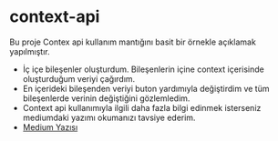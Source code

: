 # context-api

Bu proje Contex api kullanım mantığını basit bir örnekle açıklamak yapılmıştır. 
- İç içe bileşenler oluşturdum. Bileşenlerin içine context içerisinde oluşturduğum veriyi çağırdım.
- En içerideki bileşenden veriyi buton yardımıyla değiştirdim ve tüm bileşenlerde verinin değiştiğini gözlemledim.
- Context api kullanımıyla ilgili daha fazla bilgi edinmek isterseniz mediumdaki yazımı okumanızı tavsiye ederim.
- [Medium Yazısı](https://medium.com/@pinarinemek/next-jsde-context-api-kullanımı-75c58c8f0835)
